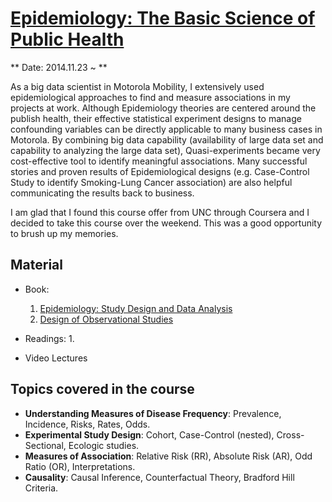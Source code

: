 # [Epidemiology: The Basic Science of Public Health](https://www.coursera.org/learn/epidemiology/outline)


** Date: 2014.11.23 ~ **

As a big data scientist in Motorola Mobility, I extensively used epidemiological approaches to find and measure associations in my projects at work.
Although Epidemiology theories are centered around the publish health, their effective statistical experiment designs to manage confounding variables can be directly applicable to many business cases in Motorola.
By combining big data capability (availability of large data set and capability to analyzing the large data set), Quasi-experiments became very cost-effective tool to identify meaningful associations.
Many successful stories and proven results of Epidemiological designs (e.g. Case-Control Study to identify Smoking-Lung Cancer association) are also helpful communicating the results back to business. 

I am glad that I found this course offer from UNC through Coursera and I decided to take this course over the weekend. This was a good opportunity to brush up my memories. 


## Material

* Book: 
    1. [Epidemiology: Study Design and Data Analysis](http://www.amazon.com/gp/product/1439839700/ref=ox_sc_act_title_2?ie=UTF8&psc=1&smid=ATVPDKIKX0DER)
    2. [Design of Observational Studies](http://www.amazon.com/gp/product/1441912126/ref=ox_sc_act_title_6?ie=UTF8&psc=1&smid=ATVPDKIKX0DER)

* Readings:
    1. 
    
* Video Lectures


## Topics covered in the course

- **Understanding Measures of Disease Frequency**: Prevalence, Incidence, Risks, Rates, Odds.
- **Experimental Study Design**: Cohort, Case-Control (nested), Cross-Sectional, Ecologic studies.
- **Measures of Association**: Relative Risk (RR), Absolute Risk (AR), Odd Ratio (OR), Interpretations.
- **Causality**: Causal Inference, Counterfactual Theory, Bradford Hill Criteria.

